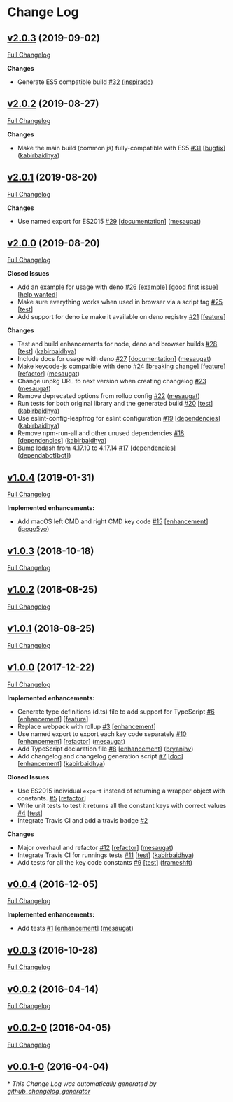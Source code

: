 # Change Log

## [v2.0.3](https://github.com/kabirbaidhya/keycode-js/tree/v2.0.3) (2019-09-02)
[Full Changelog](https://github.com/kabirbaidhya/keycode-js/compare/v2.0.2...v2.0.3)

**Changes**

- Generate ES5 compatible build [\#32](https://github.com/kabirbaidhya/keycode-js/pull/32) ([inspirado](https://github.com/inspirado))

## [v2.0.2](https://github.com/kabirbaidhya/keycode-js/tree/v2.0.2) (2019-08-27)
[Full Changelog](https://github.com/kabirbaidhya/keycode-js/compare/v2.0.1...v2.0.2)

**Changes**

- Make the main build \(common js\) fully-compatible with ES5 [\#31](https://github.com/kabirbaidhya/keycode-js/pull/31) [[bugfix](https://github.com/kabirbaidhya/keycode-js/labels/bugfix)] ([kabirbaidhya](https://github.com/kabirbaidhya))

## [v2.0.1](https://github.com/kabirbaidhya/keycode-js/tree/v2.0.1) (2019-08-20)
[Full Changelog](https://github.com/kabirbaidhya/keycode-js/compare/v2.0.0...v2.0.1)

**Changes**

- Use named export for ES2015 [\#29](https://github.com/kabirbaidhya/keycode-js/pull/29) [[documentation](https://github.com/kabirbaidhya/keycode-js/labels/documentation)] ([mesaugat](https://github.com/mesaugat))

## [v2.0.0](https://github.com/kabirbaidhya/keycode-js/tree/v2.0.0) (2019-08-20)
[Full Changelog](https://github.com/kabirbaidhya/keycode-js/compare/v1.0.4...v2.0.0)

**Closed Issues**

- Add an example for usage with deno [\#26](https://github.com/kabirbaidhya/keycode-js/issues/26) [[example](https://github.com/kabirbaidhya/keycode-js/labels/example)] [[good first issue](https://github.com/kabirbaidhya/keycode-js/labels/good%20first%20issue)] [[help wanted](https://github.com/kabirbaidhya/keycode-js/labels/help%20wanted)]
- Make sure everything works when used in browser via a script tag [\#25](https://github.com/kabirbaidhya/keycode-js/issues/25) [[test](https://github.com/kabirbaidhya/keycode-js/labels/test)]
- Add support for deno i.e make it available on deno registry [\#21](https://github.com/kabirbaidhya/keycode-js/issues/21) [[feature](https://github.com/kabirbaidhya/keycode-js/labels/feature)]

**Changes**

- Test and build enhancements for node, deno and browser builds [\#28](https://github.com/kabirbaidhya/keycode-js/pull/28) [[test](https://github.com/kabirbaidhya/keycode-js/labels/test)] ([kabirbaidhya](https://github.com/kabirbaidhya))
- Include docs for usage with deno [\#27](https://github.com/kabirbaidhya/keycode-js/pull/27) [[documentation](https://github.com/kabirbaidhya/keycode-js/labels/documentation)] ([mesaugat](https://github.com/mesaugat))
- Make keycode-js compatible with deno [\#24](https://github.com/kabirbaidhya/keycode-js/pull/24) [[breaking change](https://github.com/kabirbaidhya/keycode-js/labels/breaking%20change)] [[feature](https://github.com/kabirbaidhya/keycode-js/labels/feature)] [[refactor](https://github.com/kabirbaidhya/keycode-js/labels/refactor)] ([mesaugat](https://github.com/mesaugat))
- Change unpkg URL to next version when creating changelog [\#23](https://github.com/kabirbaidhya/keycode-js/pull/23) ([mesaugat](https://github.com/mesaugat))
- Remove deprecated options from rollup config [\#22](https://github.com/kabirbaidhya/keycode-js/pull/22) ([mesaugat](https://github.com/mesaugat))
- Run tests for both original library and the generated build  [\#20](https://github.com/kabirbaidhya/keycode-js/pull/20) [[test](https://github.com/kabirbaidhya/keycode-js/labels/test)] ([kabirbaidhya](https://github.com/kabirbaidhya))
- Use eslint-config-leapfrog for eslint configuration [\#19](https://github.com/kabirbaidhya/keycode-js/pull/19) [[dependencies](https://github.com/kabirbaidhya/keycode-js/labels/dependencies)] ([kabirbaidhya](https://github.com/kabirbaidhya))
- Remove npm-run-all and other unused dependencies [\#18](https://github.com/kabirbaidhya/keycode-js/pull/18) [[dependencies](https://github.com/kabirbaidhya/keycode-js/labels/dependencies)] ([kabirbaidhya](https://github.com/kabirbaidhya))
- Bump lodash from 4.17.10 to 4.17.14 [\#17](https://github.com/kabirbaidhya/keycode-js/pull/17) [[dependencies](https://github.com/kabirbaidhya/keycode-js/labels/dependencies)] ([dependabot[bot]](https://github.com/apps/dependabot))

## [v1.0.4](https://github.com/kabirbaidhya/keycode-js/tree/v1.0.4) (2019-01-31)
[Full Changelog](https://github.com/kabirbaidhya/keycode-js/compare/v1.0.3...v1.0.4)

**Implemented enhancements:**

- Add macOS left CMD and right CMD key code [\#15](https://github.com/kabirbaidhya/keycode-js/pull/15) [[enhancement](https://github.com/kabirbaidhya/keycode-js/labels/enhancement)] ([igogo5yo](https://github.com/igogo5yo))

## [v1.0.3](https://github.com/kabirbaidhya/keycode-js/tree/v1.0.3) (2018-10-18)
[Full Changelog](https://github.com/kabirbaidhya/keycode-js/compare/v1.0.2...v1.0.3)

## [v1.0.2](https://github.com/kabirbaidhya/keycode-js/tree/v1.0.2) (2018-08-25)
[Full Changelog](https://github.com/kabirbaidhya/keycode-js/compare/v1.0.1...v1.0.2)

## [v1.0.1](https://github.com/kabirbaidhya/keycode-js/tree/v1.0.1) (2018-08-25)
[Full Changelog](https://github.com/kabirbaidhya/keycode-js/compare/v1.0.0...v1.0.1)

## [v1.0.0](https://github.com/kabirbaidhya/keycode-js/tree/v1.0.0) (2017-12-22)
[Full Changelog](https://github.com/kabirbaidhya/keycode-js/compare/v0.0.4...v1.0.0)

**Implemented enhancements:**

- Generate type definitions \(d.ts\) file to add support for TypeScript [\#6](https://github.com/kabirbaidhya/keycode-js/issues/6) [[enhancement](https://github.com/kabirbaidhya/keycode-js/labels/enhancement)] [[feature](https://github.com/kabirbaidhya/keycode-js/labels/feature)]
- Replace webpack with rollup [\#3](https://github.com/kabirbaidhya/keycode-js/issues/3) [[enhancement](https://github.com/kabirbaidhya/keycode-js/labels/enhancement)]
- Use named export to export each key code separately [\#10](https://github.com/kabirbaidhya/keycode-js/pull/10) [[enhancement](https://github.com/kabirbaidhya/keycode-js/labels/enhancement)] [[refactor](https://github.com/kabirbaidhya/keycode-js/labels/refactor)] ([mesaugat](https://github.com/mesaugat))
- Add TypeScript declaration file [\#8](https://github.com/kabirbaidhya/keycode-js/pull/8) [[enhancement](https://github.com/kabirbaidhya/keycode-js/labels/enhancement)] ([bryanjhv](https://github.com/bryanjhv))
- Add changelog and changelog generation script [\#7](https://github.com/kabirbaidhya/keycode-js/pull/7) [[doc](https://github.com/kabirbaidhya/keycode-js/labels/doc)] [[enhancement](https://github.com/kabirbaidhya/keycode-js/labels/enhancement)] ([kabirbaidhya](https://github.com/kabirbaidhya))

**Closed Issues**

- Use ES2015 individual `export` instead of returning a wrapper object with constants. [\#5](https://github.com/kabirbaidhya/keycode-js/issues/5) [[refactor](https://github.com/kabirbaidhya/keycode-js/labels/refactor)]
- Write unit tests to test it returns all the constant keys with correct values [\#4](https://github.com/kabirbaidhya/keycode-js/issues/4) [[test](https://github.com/kabirbaidhya/keycode-js/labels/test)]
- Integrate Travis CI and add a travis badge [\#2](https://github.com/kabirbaidhya/keycode-js/issues/2)

**Changes**

- Major overhaul and refactor [\#12](https://github.com/kabirbaidhya/keycode-js/pull/12) [[refactor](https://github.com/kabirbaidhya/keycode-js/labels/refactor)] ([mesaugat](https://github.com/mesaugat))
- Integrate Travis CI for runnings tests [\#11](https://github.com/kabirbaidhya/keycode-js/pull/11) [[test](https://github.com/kabirbaidhya/keycode-js/labels/test)] ([kabirbaidhya](https://github.com/kabirbaidhya))
- Add tests for all the key code constants [\#9](https://github.com/kabirbaidhya/keycode-js/pull/9) [[test](https://github.com/kabirbaidhya/keycode-js/labels/test)] ([frameshft](https://github.com/frameshft))

## [v0.0.4](https://github.com/kabirbaidhya/keycode-js/tree/v0.0.4) (2016-12-05)
[Full Changelog](https://github.com/kabirbaidhya/keycode-js/compare/v0.0.3...v0.0.4)

**Implemented enhancements:**

- Add tests [\#1](https://github.com/kabirbaidhya/keycode-js/pull/1) [[enhancement](https://github.com/kabirbaidhya/keycode-js/labels/enhancement)] ([mesaugat](https://github.com/mesaugat))

## [v0.0.3](https://github.com/kabirbaidhya/keycode-js/tree/v0.0.3) (2016-10-28)
[Full Changelog](https://github.com/kabirbaidhya/keycode-js/compare/v0.0.2...v0.0.3)

## [v0.0.2](https://github.com/kabirbaidhya/keycode-js/tree/v0.0.2) (2016-04-14)
[Full Changelog](https://github.com/kabirbaidhya/keycode-js/compare/v0.0.2-0...v0.0.2)

## [v0.0.2-0](https://github.com/kabirbaidhya/keycode-js/tree/v0.0.2-0) (2016-04-05)
[Full Changelog](https://github.com/kabirbaidhya/keycode-js/compare/v0.0.1-0...v0.0.2-0)

## [v0.0.1-0](https://github.com/kabirbaidhya/keycode-js/tree/v0.0.1-0) (2016-04-04)


\* *This Change Log was automatically generated by [github_changelog_generator](https://github.com/skywinder/Github-Changelog-Generator)*